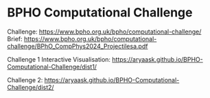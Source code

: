 # BPHO Computational Challenge

Challenge: https://www.bpho.org.uk/bpho/computational-challenge/ \
Brief: https://www.bpho.org.uk/bpho/computational-challenge/BPhO_CompPhys2024_Projectilesa.pdf

Challenge 1 Interactive Visualisation: https://aryaask.github.io/BPHO-Computational-Challenge/dist1/

Challenge 2: https://aryaask.github.io/BPHO-Computational-Challenge/dist2/